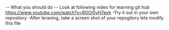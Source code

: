 -- What you should do --
Look at following video for learning git hub
https://www.youtube.com/watch?v=RGOj5yH7evk
-Try it out in your own repository
-After leraning, take a screen shot of your repogitory
lets modify this file


